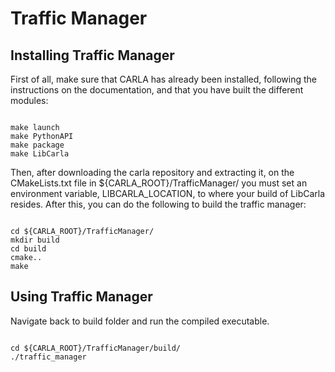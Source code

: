 # Traffic Manager

## Installing Traffic Manager

First of all, make sure that CARLA has already been installed, following the instructions on the documentation, and that you have built the different modules:

```

make launch
make PythonAPI
make package
make LibCarla

```

Then, after downloading the carla repository and extracting it, on the CMakeLists.txt file in ${CARLA_ROOT}/TrafficManager/ you must set an environment variable, LIBCARLA_LOCATION, to where your build of LibCarla resides. After this, you can do the following to build the traffic manager:

```

cd ${CARLA_ROOT}/TrafficManager/
mkdir build
cd build
cmake..
make

```

## Using Traffic Manager

Navigate back to build folder and run the compiled executable.


```

cd ${CARLA_ROOT}/TrafficManager/build/
./traffic_manager

```